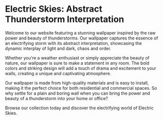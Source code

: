 <!--
Write me markdown content of website with wallpaper:

"An abstract interpretation of a thunderstorm"

The header of the page should not be copy of the text but rather a real content of the website which is using this wallpaper.
-->

<!--font:Poppins-->

# Electric Skies: Abstract Thunderstorm Interpretation

Welcome to our website featuring a stunning wallpaper inspired by the raw power and beauty of thunderstorms. Our wallpaper captures the essence of an electrifying storm with its abstract interpretation, showcasing the dynamic interplay of light and dark, chaos and order.

Whether you're a weather enthusiast or simply appreciate the beauty of nature, our wallpaper is sure to make a statement in any room. The bold colors and striking design will add a touch of drama and excitement to your walls, creating a unique and captivating atmosphere.

Our wallpaper is made from high-quality materials and is easy to install, making it the perfect choice for both residential and commercial spaces. So why settle for a plain and boring wall when you can bring the power and beauty of a thunderstorm into your home or office?

Browse our collection today and discover the electrifying world of Electric Skies.
